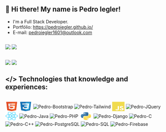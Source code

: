 ## 👋 Hi there! My name is Pedro Iegler! 
  
- I'm a Full Stack Developer.
- Portfólio: https://pedroiegler.github.io/
- E-mail: pedroiegler1601@outlook.com

##

<div> 
  <a href="https://linkedin.com/in/pedro-iegler-15a656209/" target="_blank"><img src="https://img.shields.io/badge/-LinkedIn-%230077B5?style=for-the-badge&logo=linkedin&logoColor=white][" target="_blank"></a> 
  <a href="https://instagram.com/pedroiegler/" target="_blank"><img src="https://img.shields.io/badge/-Instagram-b30525?style=for-the-badge&logo=instagram&logoColor=white" target="_blank"></a>
</div>

##

<div style="display: inline-block;">
  <img height=195 src="https://github-readme-stats.vercel.app/api?username=pedroiegler&show_icons=true&theme=dark">
  <img height=195 src="https://github-readme-stats.vercel.app/api/top-langs/?username=pedroiegler&layout=compact&theme=dark">
</div>

## </> Technologies that knowledge and experiences:

<div style="display: inline_block"><br>
  <img align="center" alt="Pedro-HTML" height="30" width="40" src="https://raw.githubusercontent.com/devicons/devicon/master/icons/html5/html5-original.svg">
  <img align="center" alt="Pedro-CSS" height="30" width="40" src="https://raw.githubusercontent.com/devicons/devicon/master/icons/css3/css3-original.svg">
  <img align="center" alt="Pedro-Bootstrap" height="30" width="40" src="https://cdn.jsdelivr.net/gh/devicons/devicon/icons/bootstrap/bootstrap-original.svg">
  <img align="center" alt="Pedro-Tailwind" height="30" width="40" src="https://cdn.jsdelivr.net/gh/devicons/devicon@latest/icons/tailwindcss/tailwindcss-original.svg">
  <img align="center" alt="Pedro-Js" height="30" width="40" src="https://raw.githubusercontent.com/devicons/devicon/master/icons/javascript/javascript-plain.svg">
  <img align="center" alt="Pedro-JQuery" height="30" width="40" src="https://cdn.jsdelivr.net/gh/devicons/devicon/icons/jquery/jquery-original.svg">
  <img align="center" alt="Pedro-React" height="30" width="40" src="https://raw.githubusercontent.com/devicons/devicon/master/icons/react/react-original.svg">
  <img align="center" alt="Pedro-Java" height="30" width="40" src="https://cdn.jsdelivr.net/gh/devicons/devicon/icons/java/java-original.svg">
  <img align="center" alt="Pedro-PHP" height="30" width="40" src="https://cdn.jsdelivr.net/gh/devicons/devicon@latest/icons/php/php-original.svg">
  <img align="center" alt="Pedro-Python" height="30" width="40" src="https://raw.githubusercontent.com/devicons/devicon/master/icons/python/python-original.svg">
  <img align="center" alt="Pedro-Django" height="30" width="40" src="https://cdn.jsdelivr.net/gh/devicons/devicon/icons/django/django-plain.svg">
  <img align="center" alt="Pedro-C" height="30" width="40" src="https://cdn.jsdelivr.net/gh/devicons/devicon/icons/c/c-original.svg">
  <img align="center" alt="Pedro-C++" height="30" width="40" src="https://cdn.jsdelivr.net/gh/devicons/devicon@latest/icons/cplusplus/cplusplus-original.svg">
  <img align="center" alt="Pedro-PostgreSQL" height="30" width="40" src="https://cdn.jsdelivr.net/gh/devicons/devicon/icons/postgresql/postgresql-original.svg">
  <img align="center" alt="Pedro-SQL" height="30" width="40" src="https://cdn.jsdelivr.net/gh/devicons/devicon@latest/icons/azuresqldatabase/azuresqldatabase-original.svg">
  <img align="center" alt="Pedro-Firebase" height="30" width="40" src="https://cdn.jsdelivr.net/gh/devicons/devicon/icons/firebase/firebase-original.svg">
</div>
